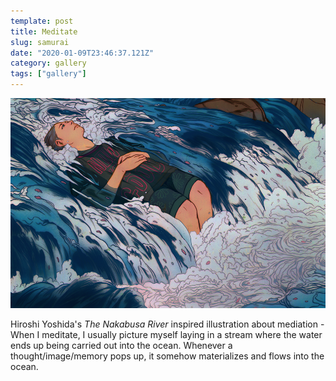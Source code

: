 ```yaml
---
template: post
title: Meditate
slug: samurai
date: "2020-01-09T23:46:37.121Z"
category: gallery
tags: ["gallery"]
---
```


![](./03-meditate.png)

Hiroshi Yoshida's _The Nakabusa River_ inspired illustration about mediation - When I meditate, I usually picture myself laying in a stream where the water ends up being carried out into the ocean. Whenever a thought/image/memory pops up, it somehow materializes and flows into the ocean.